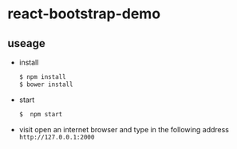 # react-bootstrap-demo
## useage

- install

    ``` bash
    $ npm install
    $ bower install
    ```

- start

    ```bash
    $  npm start
    ```
- visit
   open an internet browser and type in the following address
   `http://127.0.0.1:2000`
